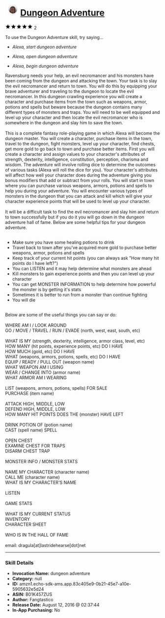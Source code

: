 # &nbsp;<img src="skill_icon" alt="Dungeon Adventure icon" width="36"> [Dungeon Adventure](http://alexa.amazon.com/#skills/amzn1.echo-sdk-ams.app.83c405e9-0b21-45e7-a10e-5905632e5d24)
![5 stars](../../images/ic_star_black_18dp_1x.png)![5 stars](../../images/ic_star_black_18dp_1x.png)![5 stars](../../images/ic_star_black_18dp_1x.png)![5 stars](../../images/ic_star_black_18dp_1x.png)![5 stars](../../images/ic_star_black_18dp_1x.png) 2

To use the Dungeon Adventure skill, try saying...

* *Alexa, start dungeon adventure*

* *Alexa, open dungeon adventure*

* *Alexa, begin dungeon adventure*

Ravensburg needs your help, an evil necromancer and his monsters have been coming from the dungeon and attacking the town.  Your task is to slay the evil necromancer and return to town.  You will do this by equipping your brave adventurer and traveling to the dungeon to locate the evil necromancer.  In this dungeon crawling experience you will create a character and purchase items from the town such as weapons, armor, potions and spells but beware because the dungeon contains many different types of monsters and traps.  You will need to be well equipped and level up your character and then locate the evil necromancer who is somewhere in the dungeon and slay him to save the town.<br>
<br>
This is a complete fantasy role-playing game in which Alexa will become the dungeon master.  You will create a character, purchase items in the town, travel to the dungeon, fight monsters, level up your character, find chests, get more gold to go back to town and purchase better items.  First you will create a character and assign values to your character's attributes of strength, dexterity, intelligence, constitution, perception, charisma and wisdom.  The adventure will involve rolling dice to determine the outcomes of various tasks (Alexa will roll the dice for you).  Your character's attributes will affect how well your character does during the adventure giving you bonus modifiers that add or subtract from your rolls.  You will start in town where you can purchase various weapons, armors, potions and spells to help you during your adventure.  You will encounter various types of monsters in the dungeon that you can attack and kill which will give your character experience points that will be used to level up your character.<br>
<br>
It will be a difficult task to find the evil necromancer and slay him and return to town successfully but if you do it you will go down in the dungeon adventure hall of fame.  Below are some helpful tips for your dungeon adventure.<br>
<br>
- Make sure you have some healing potions to drink<br>
- Travel back to town after you've acquired more gold to purchase better weapons, armor, potions and spells<br>
- Keep track of your current hit points (you can always ask "How many hit points do I have left?")<br>
- You can LISTEN and it may help determine what monsters are ahead<br> 
- Kill monsters to gain experience points and then you can level up your character<br>
- You can get MONSTER INFORMATION to help determine how powerful the monster is by getting it's stats<br>
- Sometimes it is better to run from a monster than continue fighting<br>
- You will die<br>
<br>
Below are some of the useful things you can say or do:<br>
<br>
WHERE AM I / LOOK AROUND<br>
GO / MOVE / TRAVEL / RUN / EVADE (north, west, east, south, etc)<br>
<br>
WHAT IS MY (strength, dexterity, intelligence, armor class, level, etc)<br>
HOW MANY (hit points, experience points, etc) DO I HAVE<br>
HOW MUCH (gold, etc) DO I HAVE<br>
WHAT (weapons, armors, potions, spells, etc) DO I HAVE<br>
EQUIP / READY / PULL OUT (weapon name)<br>
WHAT WEAPON AM I USING<br>
WEAR / CHANGE INTO (armor name)<br>
WHAT ARMOR AM I WEARING<br>
<br>
LIST (weapons, armors, potions, spells) FOR SALE<br>
PURCHASE (item name)<br>
<br>
ATTACK HIGH, MIDDLE, LOW<br>
DEFEND HIGH, MIDDLE, LOW<br>
HOW MANY HIT POINTS DOES THE (monster) HAVE LEFT<br>
<br>
DRINK POTION OF (potion name)<br>
CAST (spell name) SPELL<br>
<br>
OPEN CHEST<br>
EXAMINE CHEST FOR TRAPS<br>
DISARM CHEST TRAP<br>
<br>
MONSTER INFO / MONSTER STATS<br>
<br>
NAME MY CHARACTER (character name)<br>
CALL ME (character name)<br>
WHAT IS MY CHARACTER'S NAME<br>
<br>
LISTEN<br>
<br>
GAME STATS<br>
<br>
WHAT IS MY CURRENT STATUS<br>
INVENTORY<br>
CHARACTER SHEET<br>
<br>
WHO IS IN THE HALL OF FAME<br>
<br>
email: dragula[at]lastridehearse[dot]net

***

### Skill Details

* **Invocation Name:** dungeon adventure
* **Category:** null
* **ID:** amzn1.echo-sdk-ams.app.83c405e9-0b21-45e7-a10e-5905632e5d24
* **ASIN:** B01K457ZUS
* **Author:** Fangtastico
* **Release Date:** August 12, 2016 @ 02:37:44
* **In-App Purchasing:** No

